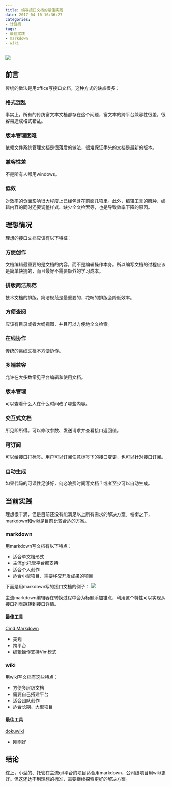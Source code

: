 ```yaml
---
title: 编写接口文档的最佳实践
date: 2017-04-10 16:36:27
categories:
- 计算机
tags:
- 最佳实践
- markdown
- wiki
---
```


![](https://wx1.sinaimg.cn/large/006tNbRwly1fwvx9m0n7jj30rr0m8gpa.jpg)

## 前言

传统的做法是用office写接口文档，这种方式的缺点很多：

### 格式混乱
事实上，所有的传统富文本文档都存在这个问题，富文本的跨平台兼容性很差，很容易造成格式错乱。

### 版本管理困难
依赖文件系统管理文档是很落后的做法，很难保证手头的文档是最新的版本。

### 兼容性差
不是所有人都用windows。

### 低效
对效率的负面影响很大程度上已经包含在前面几项里。此外，编辑工具的臃肿、编辑内容的同时还要调整样式、缺少全文检索等，也是导致效率下降的原因。

## 理想情况

理想的接口文档应该有以下特征：

### 方便创作
文档编辑最重要的是文档的内容，而不是编辑操作本身。所以编写文档的过程应该是简单快捷的，而且最好不需要额外的学习成本。

### 排版简洁规范
技术文档的排版，简洁规范是最重要的，花哨的排版会降低效率。

### 方便查阅
应该有目录或者大纲视图，并且可以方便地全文检索。

### 在线协作
传统的离线文档不方便协作。

### 多端兼容
允许在大多数常见平台编辑和使用文档。

### 版本管理
可以查看什么人在什么时间改了哪些内容。

### 交互式文档
所见即所得。可以修改参数、发送请求并查看接口返回值。

### 可订阅
可以给接口打标签。用户可以订阅任意标签下的接口变更，也可以针对接口订阅。

### 自动生成
如果代码的可读性足够好，何必浪费时间写文档？或者至少可以自动生成。

## 当前实践

理想很丰满，但是目前还没有能满足以上所有需求的解决方案。权衡之下，markdown和wiki是目前比较合适的方案。

### markdown
用markdown写文档有以下特点：

- 适合单文档形式
- 主流git托管平台都支持
- 适合个人创作
- 适合小型项目、需要移交开发成果的项目

下面是用markdown写的接口文档的例子：
![](https://wx2.sinaimg.cn/large/006tNbRwly1fwvx9zyd4tj30h81qbn05.jpg)

主流markdown编辑器在转换过程中会为标题添加锚点，利用这个特性可以实现从接口列表跳转到接口详情。

#### 最佳工具
[Cmd Markdown](https://www.zybuluo.com)

* 美观
* 跨平台
* 编辑操作支持Vim模式

### wiki
用wiki写文档有这些特点：

- 方便多层级文档
- 需要自己搭建平台
- 适合团队创作
- 适合长期、大型项目

#### 最佳工具
[dokuwiki](https://www.dokuwiki.org)

* 刚刚好

## 结论

综上，小型的、托管在主流git平台的项目适合用markdown，公司级项目用wiki更好。但这还达不到理想的标准，需要继续探索更好的解决方案。

